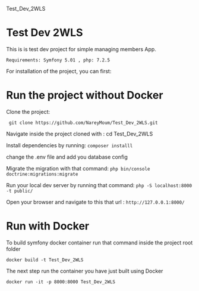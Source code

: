  Test_Dev_2WLS

# Test Dev 2WLS

This is is test dev project for simple managing members App.

```
Requirements: Symfony 5.01 , php: 7.2.5 
```

 
 For installation of the project, you can first: 


# Run the project without Docker 

Clone the project: 

```
 git clone https://github.com/NareyMoum/Test_Dev_2WLS.git
```

 Navigate inside the project cloned with : cd Test_Dev_2WLS


 Install dependencies  by running:  ```composer installl```


 change the .env file and add you database config



 Migrate the migration with that command: ```php bin/console doctrine:migrations:migrate```



 Run your local dev server by running that command: ```php -S localhost:8000 -t public/```


Open your browser and navigate to this that url : ```http://127.0.0.1:8000/```

# Run with Docker

To build symfony docker container run that command inside the project root folder

```docker build -t Test_Dev_2WLS```

The next step run the container you have just built using Docker

```docker run -it -p 8000:8000 Test_Dev_2WLS```

